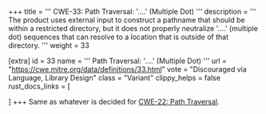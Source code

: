 +++
title = '''
CWE-33: Path Traversal: '....' (Multiple Dot)
'''
description	= '''
The product uses external input to construct a pathname that should be within a restricted directory, but it does not properly neutralize '....' (multiple dot) sequences that can resolve to a location that is outside of that directory.
'''
weight = 33

[extra]
id = 33
name = '''
Path Traversal: '....' (Multiple Dot)
'''
url = "https://cwe.mitre.org/data/definitions/33.html"
vote = "Discouraged via Language, Library Design"
class = "Variant"
clippy_helps = false
rust_docs_links = [

]
+++
Same as whatever is decided for [CWE-22: Path Traversal](rust-are-we-secure-yet/cwes/cwe-22).
